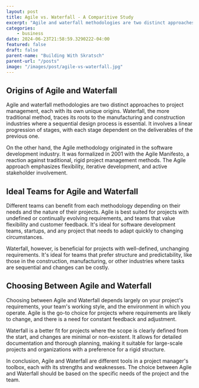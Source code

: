 ```yaml
---
layout: post
title: Agile vs. Waterfall - A Comparitive Study
excerpt: "Agile and waterfall methodologies are two distinct approaches to project management, each with its own unique origins"
categories:
    - business
date: 2024-06-23T21:58:59.3290222-04:00
featured: false
draft: false
parent-name: "Building With Skratsch"
parent-url: "/posts"
image: "/images/post/agile-vs-waterfall.jpg"
---
```


## Origins of Agile and Waterfall

Agile and waterfall methodologies are two distinct approaches to project management, each with its own unique origins. Waterfall, the more traditional method, traces its roots to the manufacturing and construction industries where a sequential design process is essential. It involves a linear progression of stages, with each stage dependent on the deliverables of the previous one.

On the other hand, the Agile methodology originated in the software development industry. It was formalized in 2001 with the Agile Manifesto, a reaction against traditional, rigid project management methods. The Agile approach emphasizes flexibility, iterative development, and active stakeholder involvement.

## Ideal Teams for Agile and Waterfall

Different teams can benefit from each methodology depending on their needs and the nature of their projects. Agile is best suited for projects with undefined or continually evolving requirements, and teams that value flexibility and customer feedback. It's ideal for software development teams, startups, and any project that needs to adapt quickly to changing circumstances.

Waterfall, however, is beneficial for projects with well-defined, unchanging requirements. It's ideal for teams that prefer structure and predictability, like those in the construction, manufacturing, or other industries where tasks are sequential and changes can be costly.

## Choosing Between Agile and Waterfall

Choosing between Agile and Waterfall depends largely on your project's requirements, your team's working style, and the environment in which you operate. Agile is the go-to choice for projects where requirements are likely to change, and there is a need for constant feedback and adjustment.

Waterfall is a better fit for projects where the scope is clearly defined from the start, and changes are minimal or non-existent. It allows for detailed documentation and thorough planning, making it suitable for large-scale projects and organizations with a preference for a rigid structure.

In conclusion, Agile and Waterfall are different tools in a project manager's toolbox, each with its strengths and weaknesses. The choice between Agile and Waterfall should be based on the specific needs of the project and the team.